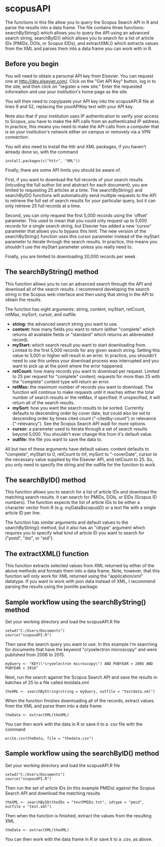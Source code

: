 # scopusAPI

The functions in this file allow you to query the Scopus Search API in R and parse the results into a data frame. The file contains three functions: searchByString() which allows you to query the API using an advanced search string, searchByID() which allows you to search for a list of article IDs (PMIDs, DOIs, or Scopus EIDs), and extractXML() which extracts values from the XML and parses them into a data frame you can work with in R.

## Before you begin

You will need to obtain a personal API key from Elsevier. You can request one at http://dev.elsevier.com/. Click on the "Get API Key" button, log in to the site, and then click on "register a new site." Enter the requested information and use your institution's home page as the site. 

You will then need to copy/paste your API key into the scopusAPI.R file at lines 9 and 52, replacing the yourAPIKey text with your API key.

Note also that if your institution uses IP authentication to verify your access to Scopus, you have to make the API calls from an authenticated IP address. In practice, this means you need to make the API calls from a computer that is on your institution's network either on campus or removely via a VPN connection.

You will also need to install the httr and XML packages, if you haven't already done so, with the command

    install.packages(c("httr", "XML"))

Finally, there are some API limits you should be aware of. 

First, if you want to download the full records of your search results (inlcuding the full author list and abstract for each document), you are limited to requesting 25 articles at a time. The searchByString() and searchByID() functions will automatically send multiple requests to the API to retrieve the full set of search results for your particular query, but it can only retrieve 25 full records at a time. 

Second, you can only request the first 5,000 records using the 'offset' parameter. This used to mean that you could only request up to 5,000 records for a single search string, but Elsevier has added a new 'cursor' parameter that allows you to bypass this limit. The new version of the searchByString() function uses this cursor parameter instead of the myStart parameter to iterate through the search results. In practice, this means you shouldn't use the myStart parameter unless you really need to. 

Finally, you are limited to downloading 20,000 records per week. 
 

## The searchByString() method

This function allows you to run an advanced search through the API and download all of the search results. I recommend developing the search string in the Scopus web interface and then using that string in the API to obtain the results. 

The function has eight arguments: string, content, myStart, retCount, retMax, mySort, cursor, and outfile. 
* **string:** the advanced search string you want to use.
* **content:** how many fields you want to return (either "complete" which returns all available fields or "standard" which returns an abbreviated record).
* **myStart:** which search result you want to start downloading from. Limited to the first 5,000 records for any given search string. Setting this value to 5,001 or higher will result in an error. In practice, you shouldn't need to use this unless your download process was interrupted and you want to pick up at the point where the error happened.
* **retCount:** how many records you want to download per request. Limited to 25 per request for "complete" content; requests for more than 25 with the "complete" content type will return an error.
* **retMax:** the maximum number of records you want to download. The function will continue to make requests until it reaches either the total number of search results or the retMax, if specified. If unspecified, it will return all of the search results. 
* **mySort:** how you want the search results to be sorted. Currently defaults to descending order by cover date, but could also be set to descending order by times cited count ("-citedby-count") or relevance ("-relevancy"). See the Scopus Search API wadl for more options. 
* **cursor:** a parameter used to iterate through a set of search results beyond 5,000. You shouldn't ever change this from it's default value. 
* **outfile:** the file you want to save the data to.

All but two of these arguments have default values: content defaults to "complete", myStart to 0, retCount to Inf, mySort to "-coverDate", cursor to the necessary value supplied by the Elsevier API, and retCount to 25. So, you only need to specify the string and the outfile for the function to work. 

## The searchByID() method

This function allows you to search for a list of article IDs and download the matching search results. It can search for PMIDs, DOIs, or EIDs (Scopus ID numbers). The function expects the list of article IDs to be either a character vector from R (e.g. myData$scopusID) or a text file with a single article ID per line.

The function has similar arguments and default values to the searchByString() method, but it also has an "idtype" argument which requires you to specify what kind of article ID you want to search for ("pmid", "doi", or "eid"). 

## The extractXML() function

This function extracts selected values from XML returned by either of the above methods and formats them into a data frame. Note, however, that this function will only work for XML returned using the "application/xml" datatype. If you want to work with json data instead of XML, I recommend parsing the results using the jsonlite package. 

## Sample workflow using the searchByString() method

Set your working directory and load the scopusAPI.R file

    setwd("C:/Users/Documents")
    source("scopusAPI.R")

Then save the search query you want to use. In this example I'm searching for documents that have the keyword "cryoelectron microscopy" and were published from 2006 to 2015.

    myQuery <- "KEY(\"cryoelectron microscopy\") AND PUBYEAR > 2005 AND PUBYEAR < 2016"

Next, run the search against the Scopus Search API and save the results in batches of 25 to a file called testdata.xml

    theXML <- searchByString(string = myQuery, outfile = "testdata.xml")
    
When the function finishes downloading all of the records, extract values from the XML and parse them into a data frame

    theData <- extractXML(theXML)

You can then work with the data in R or save it to a .csv file with the command

    write.csv(theData, file = "thedata.csv")

## Sample workflow using the searchByID() method

Set your working directory and load the scopusAPI.R file

    setwd("C:/Users/Documents")
    source("scopusAPI.R")

Then run the set of article IDs (in this example PMIDs) against the Scopus Search API and download the matching results 

    theXML <- searchByID(theIDs = "testPMIDs.txt", idtype = "pmid", outfile = "test.xml")

Then when the function is finished, extract the values from the resulting XML

    theData <- extractXML(theXML)

You can then work with the data frame in R or save it to a .csv, as above.
